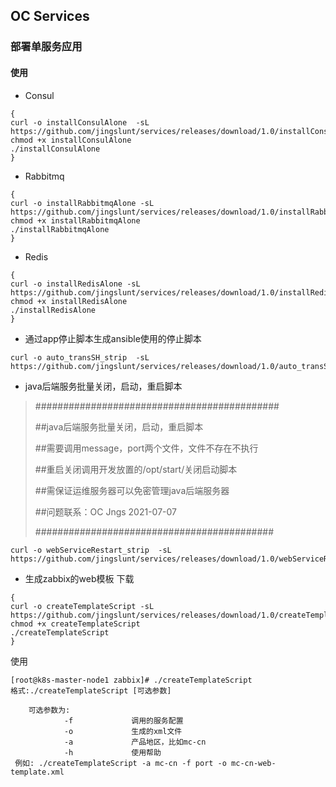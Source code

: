 ## OC Services
### 部署单服务应用

#### 使用
- Consul 
```shell 
{
curl -o installConsulAlone  -sL https://github.com/jingslunt/services/releases/download/1.0/installConsulAlone
chmod +x installConsulAlone
./installConsulAlone
}
```

- Rabbitmq 

```shell
{
curl -o installRabbitmqAlone -sL https://github.com/jingslunt/services/releases/download/1.0/installRabbitmqAlone
chmod +x installRabbitmqAlone
./installRabbitmqAlone
}
```

- Redis
```shell
{
curl -o installRedisAlone -sL https://github.com/jingslunt/services/releases/download/1.0/installRedisAlone
chmod +x installRedisAlone
./installRedisAlone
}
```

- 通过app停止脚本生成ansible使用的停止脚本
```
curl -o auto_transSH_strip  -sL https://github.com/jingslunt/services/releases/download/1.0/auto_transSH_strip
```
- java后端服务批量关闭，启动，重启脚本

> ############################################ 
>
> ##java后端服务批量关闭，启动，重启脚本 
>
> ##需要调用message，port两个文件，文件不存在不执行 
>
> ##重启关闭调用开发放置的/opt/start/关闭启动脚本 
>
> ##需保证运维服务器可以免密管理java后端服务器 
>
> ##问题联系：OC Jngs  2021-07-07 
>
> ########################################### 
 

```
curl -o webServiceRestart_strip  -sL https://github.com/jingslunt/services/releases/download/1.0/webServiceRestart_strip
```

- 生成zabbix的web模板
下载
```shell
{
curl -o createTemplateScript -sL https://github.com/jingslunt/services/releases/download/1.0/createTemplateScript
chmod +x createTemplateScript
./createTemplateScript
}
```
使用

```
[root@k8s-master-node1 zabbix]# ./createTemplateScript 
格式:./createTemplateScript [可选参数]

	可选参数为:
            -f             调用的服务配置
            -o             生成的xml文件
            -a             产品地区，比如mc-cn
            -h             使用帮助
 例如: ./createTemplateScript -a mc-cn -f port -o mc-cn-web-template.xml

```
